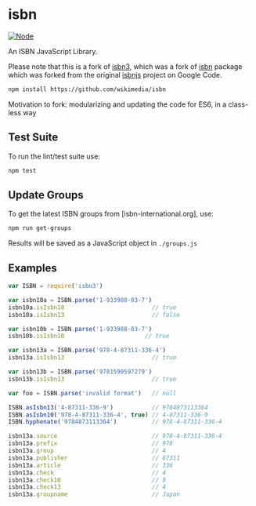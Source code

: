 # isbn

[![Node](https://img.shields.io/badge/node->=v6.4.0-brightgreen.svg)](http://nodejs.org)

An ISBN JavaScript Library.

Please note that this is a fork of [isbn3](https://www.npmjs.com/package/isbn3), which was a fork of [isbn](https://www.npmjs.com/package/isbn) package which was forked from the original [isbnjs](https://code.google.com/p/isbnjs/) project on Google Code.

```sh
npm install https://github.com/wikimedia/isbn
```

Motivation to fork: modularizing and updating the code for ES6, in a class-less way

## Test Suite

To run the lint/test suite use:

```sh
npm test
```

## Update Groups

To get the latest ISBN groups from [isbn-international.org], use:

```sh
npm run get-groups
```

Results will be saved as a JavaScript object in `./groups.js`

## Examples


```javascript
var ISBN = require('isbn3')

var isbn10a = ISBN.parse('1-933988-03-7')
isbn10a.isIsbn10                         // true
isbn10a.isIsbn13                         // false

var isbn10b = ISBN.parse('1-933988-03-7')
isbn10b.isIsbn10                       // true

var isbn13a = ISBN.parse('978-4-87311-336-4')
isbn13a.isIsbn13                         // true

var isbn13b = ISBN.parse('9781590597279')
isbn13b.isIsbn13                         // true

var foo = ISBN.parse('invalid format')   // null

ISBN.asIsbn13('4-87311-336-9')           // 9784873113364
ISBN.asIsbn10('978-4-87311-336-4', true) // 4-87311-336-9
ISBN.hyphenate('9784873113364')          // 978-4-87311-336-4

isbn13a.source                           // 978-4-87311-336-4
isbn13a.prefix                           // 978
isbn13a.group                            // 4
isbn13a.publisher                        // 87311
isbn13a.article                          // 336
isbn13a.check                            // 4
isbn13a.check10                          // 9
isbn13a.check13                          // 4
isbn13a.groupname                        // Japan
```
